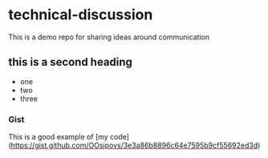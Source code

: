 # technical-discussion
This is a demo repo for sharing ideas around communication


## this is a second heading
* one
* two
* three

### Gist
This is a good example of [my code] (https://gist.github.com/OOsipovs/3e3a86b8896c64e7595b9cf55692ed3d)
